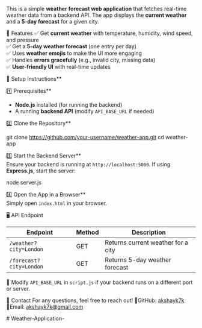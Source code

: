 This is a simple **weather forecast web application** that fetches real-time weather data from a backend API. The app displays the **current weather** and a **5-day forecast** for a given city.  

🌟 Features
✅ Get **current weather** with temperature, humidity, wind speed, and pressure  
✅ Get a **5-day weather forecast** (one entry per day)  
✅ Uses **weather emojis** to make the UI more engaging  
✅ Handles **errors gracefully** (e.g., invalid city, missing data)  
✅ **User-friendly UI** with real-time updates  

📌 Setup Instructions**  

1️⃣ Prerequisites**  
- **Node.js** installed (for running the backend)  
- A running **backend API** (modify `API_BASE_URL` if needed)  

2️⃣ Clone the Repository**  

git clone https://github.com/your-username/weather-app.git
cd weather-app

3️⃣ Start the Backend Server**  
Ensure your backend is running at `http://localhost:5000`. If using **Express.js**, start the server:  

node server.js

4️⃣ Open the App in a Browser**  
Simply open `index.html` in your browser.  


🖥️ API Endpoint

| Endpoint | Method | Description |
|----------|--------|-------------|
| `/weather?city=London` | GET | Returns current weather for a city |
| `/forecast?city=London` | GET | Returns 5-day weather forecast |

🔹 Modify `API_BASE_URL` in `script.js` if your backend runs on a different port or server.

📩 Contact
For any questions, feel free to reach out!
🔗GitHub: [akshayk7k](https://github.com/akshayk7k)  
📧Email: akshayk7k@gmail.com

#   W e a t h e r - A p p l i c a t i o n -  
 